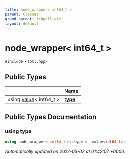 ```yaml
---
title: node_wrapper< int64_t >
parent: Classes
grand_parent: libpalliate
layout: default
---
```


# node_wrapper< int64_t >






`#include <toml.hpp>`

## Public Types

|                | Name           |
| -------------- | -------------- |
| using [value](/libpalliate/generated/Classes/classvalue)< int64_t > | **[type](/libpalliate/generated/Classes/structnode__wrapper_3_01int64__t_01_4#using-type)**  |

## Public Types Documentation

### using type

```cpp
using node_wrapper< int64_t >::type =  value<int64_t>;
```



_Automatically updated on 2022-05-02 at 01:42:07 +0000._